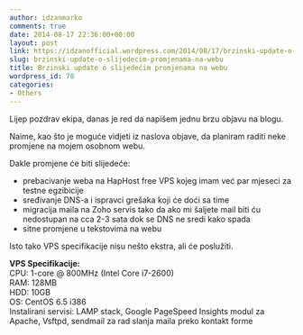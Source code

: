 ```yaml
---
author: idzanmarko
comments: true
date: 2014-08-17 22:36:00+00:00
layout: post
link: https://idzanofficial.wordpress.com/2014/08/17/brzinski-update-o-slijedecim-promjenama-na-webu/
slug: brzinski-update-o-slijedecim-promjenama-na-webu
title: Brzinski update o slijedećim promjenama na webu
wordpress_id: 78
categories:
- Others
---
```


Lijep pozdrav ekipa, danas je red da napišem jednu brzu objavu na blogu.  
  
Naime, kao što je moguće vidjeti iz naslova objave, da planiram raditi neke promjene na mojem osobnom webu.  
  
  
  
Dakle promjene će biti slijedeće:  
  


  * prebacivanje weba na HapHost free VPS kojeg imam već par mjeseci za testne egzibicije
  * sređivanje DNS-a i ispravci grešaka koji će doći sa time
  * migracija maila na Zoho servis tako da ako mi šaljete mail biti ću nedostupan na cca 2-3 sata dok se DNS ne sredi kako spada
  * sitne promjene u tekstovima na webu
  
  
Isto tako VPS specifikacije nisu nešto ekstra, ali će poslužiti.  
  
**VPS Specifikacije:**  
CPU: 1-core @ 800MHz (Intel Core i7-2600)  
RAM: 128MB  
HDD: 10GB  
OS: CentOS 6.5 i386  
Instalirani servisi: LAMP stack, Google PageSpeed Insights modul za Apache, Vsftpd, sendmail za rad slanja maila preko kontakt forme
